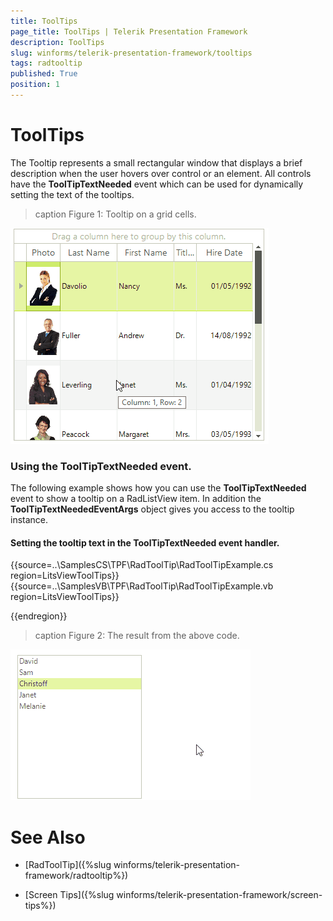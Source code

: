 ```yaml
---
title: ToolTips
page_title: ToolTips | Telerik Presentation Framework
description: ToolTips
slug: winforms/telerik-presentation-framework/tooltips
tags: radtooltip
published: True
position: 1
---
```


# ToolTips

The Tooltip represents a small rectangular window that displays a brief description when the user hovers over control or an element. All controls have the __ToolTipTextNeeded__ event which can be used for dynamically setting the text of the tooltips.


>caption Figure 1: Tooltip on a grid cells.

![tpf-tooltips002](images/tpf-tooltips002.gif)


### Using the __ToolTipTextNeeded__ event. 

The following example shows how you can use the __ToolTipTextNeeded__ event to show a tooltip on a RadListView item. In addition the __ToolTipTextNeededEventArgs__ object gives you access to the tooltip instance.

#### Setting the tooltip text in the ToolTipTextNeeded event handler.

{{source=..\SamplesCS\TPF\RadToolTip\RadToolTipExample.cs region=LitsViewToolTips}} 
{{source=..\SamplesVB\TPF\RadToolTip\RadToolTipExample.vb region=LitsViewToolTips}} 


{{endregion}} 

>caption Figure 2: The result from the above code.

![tpf-tooltips001](images/tpf-tooltips001.gif)

# See Also
* [RadToolTip]({%slug winforms/telerik-presentation-framework/radtooltip%})

* [Screen Tips]({%slug winforms/telerik-presentation-framework/screen-tips%})


